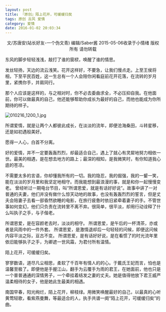 ```yaml
---
layout: post
title: 『原创』陌上花开，可缓缓归矣
tags: 原创 古风 爱情
category: 爱情
date: 2016-01-02 20:03:34
---
```


<center>文/苏唐安(站长好友-一个伪文青) 编辑/Saber酱 2015-05-06收录于小情绪 版权所有 请勿转载</center>

东风的脚步轻轻浅浅，敲打了谁的窗棂，唤醒了谁的情思。

发丝轻扬，天边的流云浅笑。花开这样好，不要急，让我们慢点走。上至王侯将相，下至平民百姓，这一生总有一个人会陪你闲看庭前花开花落，在流转的岁月里，紧携你手，并肩同行。

那个人应该是这样的，与之相对时，你不必去委曲求全，不必压抑自我。在他面前，你可以做最真的自己，他还能够帮助你成长为最好的自己，而他也能成为你所期待的样子。

![010216_1200_1.jpg](http://7xlkoc.com1.z0.glb.clouddn.com/wp-content/uploads/2016/01/010216_1200_1.jpg)

所谓爱情，就是让两个人都彼此成长，在淡淡的流年，即便沧海桑田，斗转星移，还是如初遇般美好。

愿得一人心，白首不分离。

好的爱情，并不一定要轰轰烈烈，却最适合自己，遇上了就心有灵犀地努力相依一世。最美的相遇，是在想去地方的路上；最深的相知，是我微笑时，有你知道我心底的苍凉。

不需要太多的言语，你却懂我所有的一切。我的隐忍，我的倔强，我的一颦一笑，能在淡淡的岁月里和我坚定地相守。而我能想到最浪漫的事，就是和你一起慢慢变老。
曾经听过一期电台节目，叫“所谓恩爱，就是有话好好说”。故事中讲了一对普通的夫妻，他们并没有做什么惊天动地的故事，也没有轰轰烈烈的誓言，但是丈夫会陪妻子去看一部昏然欲睡的电影，在旅行疲惫时依旧紧牵着妻子的手。不管世事如何变幻，他们只负责在流转里不离不弃。很简单，很平淡，却用行动诠释了什么叫执子之手，与子偕老。

所谓恩爱，是在容颜老去时，淡淡的相守。
所谓恩爱，是午后的一杯清茶，亦或者是风雨中的一件外套。
所谓恩爱，是激情退却后一句轻轻的问候，即便这问候内容平淡之际，亘古不变。
所谓恩爱，是有话好好说，是在看惯了的时光流年里依旧能够执子之手，为卿遮一世风霜，为君付所有温情。

陌上花开，可缓缓归矣。

寥寥数语，道尽凡尘相思，柔软了千百年有情人的的心。于戴氏王妃而言，怕也是温馨至极了。即便他是手握江山，翻手为云覆手为雨的君王，在她面前，他也只是一个普普通通的深情男子，一个牵挂着结发之妻的丈夫。她是值得他放下君王威严温柔相待的女子，他是她此生最美的相遇。

南国早春，阳光绚烂，陌上花开，柳枝绿。用微笑唤醒最好的自己，以最真的心听黄莺轻歌，看紫燕曼舞，等最适合的人，执手共谱一阕“陌上花开，可缓缓归矣”的曲。